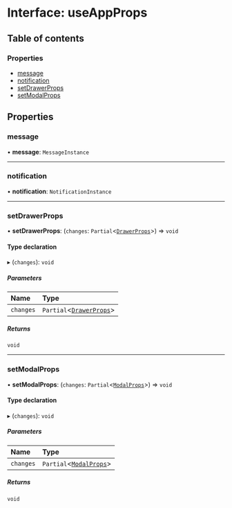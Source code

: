 # Interface: useAppProps

## Table of contents

### Properties

- [message](useAppProps.md#message)
- [notification](useAppProps.md#notification)
- [setDrawerProps](useAppProps.md#setdrawerprops)
- [setModalProps](useAppProps.md#setmodalprops)

## Properties

### message

• **message**: `MessageInstance`

___

### notification

• **notification**: `NotificationInstance`

___

### setDrawerProps

• **setDrawerProps**: (`changes`: `Partial`\<[`DrawerProps`](DrawerProps.md)\>) => `void`

#### Type declaration

▸ (`changes`): `void`

##### Parameters

| Name | Type |
| :------ | :------ |
| `changes` | `Partial`\<[`DrawerProps`](DrawerProps.md)\> |

##### Returns

`void`

___

### setModalProps

• **setModalProps**: (`changes`: `Partial`\<[`ModalProps`](ModalProps.md)\>) => `void`

#### Type declaration

▸ (`changes`): `void`

##### Parameters

| Name | Type |
| :------ | :------ |
| `changes` | `Partial`\<[`ModalProps`](ModalProps.md)\> |

##### Returns

`void`
